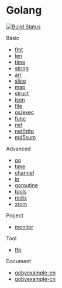 Golang
============================
[![Build Status](https://travis-ci.org/justjavac/free-programming-books-zh_CN.svg?branch=master)](https://travis-ci.org/justjavac/free-programming-books-zh_CN)

Basic
* [fmt](./fmt)
* [len](./len)
* [time](./time)
* [string](./string)
* [arr](./arr)
* [slice](./slice)
* [map](./map)
* [struct](./struct)
* [json](./json)
* [file](./file)
* [os/exec](./exec)
* [func](./func)
* [net](./net)
* [net/http](./http)
* [md5sum](./md5sum)


Advanced 
* [oo](./oo)
* [time](./time)
* [channel](./channel)
* [io](./io)
* [goroutine](./goroutine)
* [tools](./tools)
* [redis](./redis)
* [xrom](./xrom)


Project
* [monitor](./monitor)


Tool
* [ftp](./ftp)


Document
- [gobyexample-en](https://gobyexample.com/)
- [gobyexample-cn](http://books.studygolang.com/gobyexample/)

